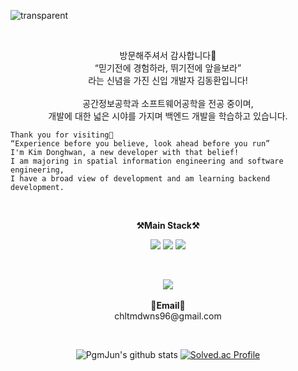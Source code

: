 ![transparent](https://capsule-render.vercel.app/api?type=transparent&fontColor=703ee5&text=PgmJun's%20GitHub%20&height=150&fontSize=60&desc=Welcome!&descAlignY=75&descAlign=60)

   
<br>

<p align="center">
    방문해주셔서 감사합니다👐 <br>
    “믿기전에 경험하라, 뛰기전에 앞을보라” <br>
    라는 신념을 가진 신입 개발자 김동환입니다! <br><br>
    공간정보공학과 소프트웨어공학을 전공 중이며, <br>
    개발에 대한 넓은 시야를 가지며 백엔드 개발을 학습하고 있습니다.

    Thank you for visiting👐
    “Experience before you believe, look ahead before you run”
    I'm Kim Donghwan, a new developer with that belief! 
    I am majoring in spatial information engineering and software engineering,
    I have a broad view of development and am learning backend development.
</p>

<br>

<p align="center">
    <Strong>⚒️Main Stack⚒️</Strong><br>
</p>

<p align="center" display="inline-block">
    <img src="https://img.shields.io/badge/JAVA-007396?style=for-the-badge&logo=java&logoColor=white"> 
    <img src="https://img.shields.io/badge/SpringBoot-6DB33F?style=for-the-badge&logo=SpringBoot&logoColor=white">
    <img src="https://img.shields.io/badge/AWS-232F3E?style=for-the-badge&logo=Amazon AWS&logoColor=white">
</p>

<br>
<p align="center">
   <a href="https://hits.seeyoufarm.com"><img src="https://hits.seeyoufarm.com/api/count/incr/badge.svg?url=https%3A%2F%2Fgithub.com%2FPgmJun%2Fhit-counter&count_bg=%2379C83D&title_bg=%23555555&icon=&icon_color=%23E7E7E7&title=hits&edge_flat=false"/></a>
<br><br>
<Strong>📧Email📧</Strong><br>chltmdwns96@gmail.com<br>

</p>

<br>

<div align="center">
    
![PgmJun's github stats](https://github-readme-stats.vercel.app/api?username=pgmjun&show_icons=true)
[![Solved.ac Profile](http://mazassumnida.wtf/api/v2/generate_badge?boj=chltmdwns96)](https://solved.ac/chltmdwns96/)
    
</div>
